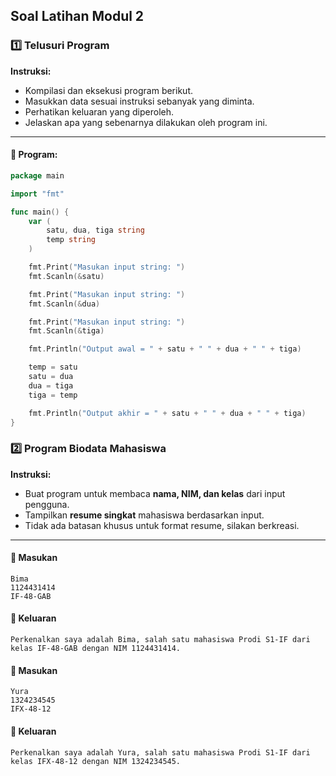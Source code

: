 ## Soal Latihan Modul 2

### 1️⃣ Telusuri Program

**Instruksi:**

- Kompilasi dan eksekusi program berikut.
- Masukkan data sesuai instruksi sebanyak yang diminta.
- Perhatikan keluaran yang diperoleh.
- Jelaskan apa yang sebenarnya dilakukan oleh program ini.

---

#### 📄 Program:

```go
package main

import "fmt"

func main() {
    var (
        satu, dua, tiga string
        temp string
    )

    fmt.Print("Masukan input string: ")
    fmt.Scanln(&satu)

    fmt.Print("Masukan input string: ")
    fmt.Scanln(&dua)

    fmt.Print("Masukan input string: ")
    fmt.Scanln(&tiga)

    fmt.Println("Output awal = " + satu + " " + dua + " " + tiga)

    temp = satu
    satu = dua
    dua = tiga
    tiga = temp

    fmt.Println("Output akhir = " + satu + " " + dua + " " + tiga)
}
```

### 2️⃣ Program Biodata Mahasiswa

**Instruksi:**

- Buat program untuk membaca **nama, NIM, dan kelas** dari input pengguna.
- Tampilkan **resume singkat** mahasiswa berdasarkan input.
- Tidak ada batasan khusus untuk format resume, silakan berkreasi.

---

#### 📝 Masukan

```plaintext
Bima
1124431414
IF-48-GAB
```

#### 📝 Keluaran

```plaintext
Perkenalkan saya adalah Bima, salah satu mahasiswa Prodi S1-IF dari kelas IF-48-GAB dengan NIM 1124431414.
```

#### 📝 Masukan

```plaintext
Yura
1324234545
IFX-48-12
```

#### 📝 Keluaran

```plaintext
Perkenalkan saya adalah Yura, salah satu mahasiswa Prodi S1-IF dari kelas IFX-48-12 dengan NIM 1324234545.
```
